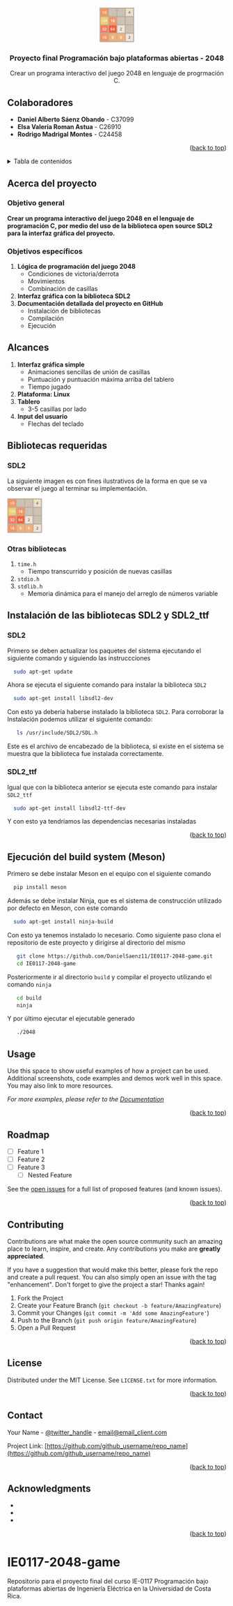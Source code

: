 <!-- Improved compatibility of back to top link: See: https://github.com/othneildrew/Best-README-Template/pull/73 -->
<a name="readme-top"></a>
<!--
*** Thanks for checking out the Best-README-Template. If you have a suggestion
*** that would make this better, please fork the repo and create a pull request
*** or simply open an issue with the tag "enhancement".
*** Don't forget to give the project a star!
*** Thanks again! Now go create something AMAZING! :D
-->



<!-- PROJECT SHIELDS -->
<!--
*** I'm using markdown "reference style" links for readability.
*** Reference links are enclosed in brackets [ ] instead of parentheses ( ).
*** See the bottom of this document for the declaration of the reference variables
*** for contributors-url, forks-url, etc. This is an optional, concise syntax you may use.
*** https://www.markdownguide.org/basic-syntax/#reference-style-links




<!-- PROJECT LOGO -->
<br />
<div align="center">
  <a href="https://github.com/DanielSaenz11/IE0117-2048-game">
    <img src="https://github.com/DanielSaenz11/IE0117-2048-game/blob/main/2048.png" alt="Logo" width="80" height="80">
  </a>

<h3 align="center">Proyecto final Programación bajo plataformas abiertas - 2048</h3>

  <p align="center">
    Crear un programa interactivo del juego 2048 en lenguaje de progrmación C.
    <br />
    
</div>

## Colaboradores
- **Daniel Alberto Sáenz Obando** - C37099
- **Elsa Valeria Roman Astua** - C26910
- **Rodrigo Madrigal Montes** - C24458
<p align="right">(<a href="#readme-top">back to top</a>)</p>


<!-- TABLA DE CONTENIDOS -->
<details>
  <summary>Tabla de contenidos</summary>
  <ol>
    <li>
      <a href="#about-the-project">About The Project</a>
      <ul>
        <li><a href="#built-with">Built With</a></li>
      </ul>
    </li>
    <li>
      <a href="#getting-started">Getting Started</a>
      <ul>
        <li><a href="#prerequisites">Prerequisites</a></li>
        <li><a href="#installation">Installation</a></li>
      </ul>
    </li>
    <li><a href="#usage">Usage</a></li>
    <li><a href="#roadmap">Roadmap</a></li>
    <li><a href="#contributing">Contributing</a></li>
    <li><a href="#license">License</a></li>
    <li><a href="#contact">Contact</a></li>
    <li><a href="#acknowledgments">Acknowledgments</a></li>
  </ol>
</details>



<!-- ABOUT THE PROJECT -->
## Acerca del proyecto

### Objetivo general

**Crear un programa interactivo del juego 2048 en el lenguaje de programación C, por medio del uso de la biblioteca open source SDL2 para la interfaz gráfica del proyecto.**

### Objetivos específicos

1. **Lógica de programación del juego 2048**
    - Condiciones de victoria/derrota
    - Movimientos
    - Combinación de casillas
2. **Interfaz gráfica con la biblioteca SDL2**
3. **Documentación detallada del proyecto en GitHub**
    - Instalación de bibliotecas
    - Compilación
    - Ejecución

## Alcances

1. **Interfaz gráfica simple**
    - Animaciones sencillas de unión de casillas
    - Puntuación y puntuación máxima arriba del tablero
    - Tiempo jugado
2. **Plataforma: Linux**
3. **Tablero**
    - 3-5 casillas por lado
4. **Input del usuario**
    - Flechas del teclado

## Bibliotecas requeridas

### SDL2
La siguiente imagen es con fines ilustrativos de la forma en que se va observar el juego al terminar su implementación.

  <a href="https://github.com/DanielSaenz11/IE0117-2048-game">
    <img src="https://github.com/DanielSaenz11/IE0117-2048-game/blob/main/2048.png" alt="Logo" width="80" height="80">
  </a>

### Otras bibliotecas

1. `time.h`
    - Tiempo transcurrido y posición de nuevas casillas
2. `stdio.h`
3. `stdlib.h`
    - Memoria dinámica para el manejo del arreglo de números variable


## Instalación de las bibliotecas SDL2 y SDL2_ttf

### SDL2

Primero se deben actualizar los paquetes del sistema ejecutando el siguiente comando y siguiendo las instruccciones

 ```sh
   sudo apt-get update 
```

Ahora se ejecuta el siguiente comando para instalar la biblioteca `SDL2`

 ```sh
   sudo apt-get install libsdl2-dev
```

Con esto ya debería haberse instalado la biblioteca `SDL2`. Para corroborar la Instalación  podemos utilizar el siguiente comando:

```sh
   ls /usr/include/SDL2/SDL.h
```
Este es el archivo de encabezado de la biblioteca, si existe en el sistema se muestra que la biblioteca fue instalada correctamente. 

### SDL2_ttf

Igual que con la biblioteca anterior se ejecuta este comando para instalar `SDL2_ttf`

 ```sh
   sudo apt-get install libsdl2-ttf-dev
```

Y con esto ya tendríamos las dependencias necesarias instaladas

<p align="right">(<a href="#readme-top">back to top</a>)</p>

## Ejecución del build system (Meson)

Primero se debe instalar Meson en el equipo con el siguiente comando

 ```sh
   pip install meson
```

Además se debe instalar Ninja, que es el sistema de construcción utilizado por defecto en Meson, con este comando

 ```sh
   sudo apt-get install ninja-build
```

Con esto ya tenemos instalado lo necesario. Como siguiente paso clona el repositorio de este proyecto y dirigirse al directorio del mismo

```sh
   git clone https://github.com/DanielSaenz11/IE0117-2048-game.git
   cd IE0117-2048-game
```

Posteriormente ir al directorio `build` y compilar el proyecto utilizando el comando `ninja` 

```sh
   cd build
   ninja
```

Y por último ejecutar el ejecutable generado

```sh
   ./2048
```




<!-- USAGE EXAMPLES -->
## Usage

Use this space to show useful examples of how a project can be used. Additional screenshots, code examples and demos work well in this space. You may also link to more resources.

_For more examples, please refer to the [Documentation](https://example.com)_

<p align="right">(<a href="#readme-top">back to top</a>)</p>



<!-- ROADMAP -->
## Roadmap

- [ ] Feature 1
- [ ] Feature 2
- [ ] Feature 3
    - [ ] Nested Feature

See the [open issues](https://github.com/github_username/repo_name/issues) for a full list of proposed features (and known issues).

<p align="right">(<a href="#readme-top">back to top</a>)</p>



<!-- CONTRIBUTING -->
## Contributing

Contributions are what make the open source community such an amazing place to learn, inspire, and create. Any contributions you make are **greatly appreciated**.

If you have a suggestion that would make this better, please fork the repo and create a pull request. You can also simply open an issue with the tag "enhancement".
Don't forget to give the project a star! Thanks again!

1. Fork the Project
2. Create your Feature Branch (`git checkout -b feature/AmazingFeature`)
3. Commit your Changes (`git commit -m 'Add some AmazingFeature'`)
4. Push to the Branch (`git push origin feature/AmazingFeature`)
5. Open a Pull Request

<p align="right">(<a href="#readme-top">back to top</a>)</p>



<!-- LICENSE -->
## License

Distributed under the MIT License. See `LICENSE.txt` for more information.

<p align="right">(<a href="#readme-top">back to top</a>)</p>



<!-- CONTACT -->
## Contact

Your Name - [@twitter_handle](https://twitter.com/twitter_handle) - email@email_client.com

Project Link: [https://github.com/github_username/repo_name](https://github.com/github_username/repo_name)

<p align="right">(<a href="#readme-top">back to top</a>)</p>



<!-- ACKNOWLEDGMENTS -->
## Acknowledgments

* []()
* []()
* []()

<p align="right">(<a href="#readme-top">back to top</a>)</p>



<!-- MARKDOWN LINKS & IMAGES -->
<!-- https://www.markdownguide.org/basic-syntax/#reference-style-links -->
[contributors-shield]: https://img.shields.io/github/contributors/github_username/repo_name.svg?style=for-the-badge
[contributors-url]: https://github.com/github_username/repo_name/graphs/contributors
[forks-shield]: https://img.shields.io/github/forks/github_username/repo_name.svg?style=for-the-badge
[forks-url]: https://github.com/github_username/repo_name/network/members
[stars-shield]: https://img.shields.io/github/stars/github_username/repo_name.svg?style=for-the-badge
[stars-url]: https://github.com/github_username/repo_name/stargazers
[issues-shield]: https://img.shields.io/github/issues/github_username/repo_name.svg?style=for-the-badge
[issues-url]: https://github.com/github_username/repo_name/issues
[license-shield]: https://img.shields.io/github/license/github_username/repo_name.svg?style=for-the-badge
[license-url]: https://github.com/github_username/repo_name/blob/master/LICENSE.txt
[linkedin-shield]: https://img.shields.io/badge/-LinkedIn-black.svg?style=for-the-badge&logo=linkedin&colorB=555
[linkedin-url]: https://linkedin.com/in/linkedin_username
[product-screenshot]: images/screenshot.png
[Next.js]: https://img.shields.io/badge/next.js-000000?style=for-the-badge&logo=nextdotjs&logoColor=white
[Next-url]: https://nextjs.org/
[React.js]: https://img.shields.io/badge/React-20232A?style=for-the-badge&logo=react&logoColor=61DAFB
[React-url]: https://reactjs.org/
[Vue.js]: https://img.shields.io/badge/Vue.js-35495E?style=for-the-badge&logo=vuedotjs&logoColor=4FC08D
[Vue-url]: https://vuejs.org/
[Angular.io]: https://img.shields.io/badge/Angular-DD0031?style=for-the-badge&logo=angular&logoColor=white
[Angular-url]: https://angular.io/
[Svelte.dev]: https://img.shields.io/badge/Svelte-4A4A55?style=for-the-badge&logo=svelte&logoColor=FF3E00
[Svelte-url]: https://svelte.dev/
[Laravel.com]: https://img.shields.io/badge/Laravel-FF2D20?style=for-the-badge&logo=laravel&logoColor=white
[Laravel-url]: https://laravel.com
[Bootstrap.com]: https://img.shields.io/badge/Bootstrap-563D7C?style=for-the-badge&logo=bootstrap&logoColor=white
[Bootstrap-url]: https://getbootstrap.com
[JQuery.com]: https://img.shields.io/badge/jQuery-0769AD?style=for-the-badge&logo=jquery&logoColor=white
[JQuery-url]: https://jquery.com 
# IE0117-2048-game
Repositorio para el proyecto final del curso IE-0117 Programación bajo plataformas abiertas de Ingeniería Eléctrica en la Universidad de Costa Rica.
